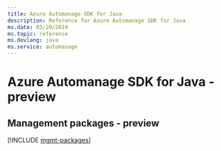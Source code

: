 ```yaml
---
title: Azure Automanage SDK for Java
description: Reference for Azure Automanage SDK for Java
ms.date: 03/20/2024
ms.topic: reference
ms.devlang: java
ms.service: automanage
---
```

# Azure Automanage SDK for Java - preview

## Management packages - preview
[!INCLUDE [mgmt-packages](automanage-mgmt-index.md)]